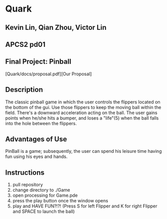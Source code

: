 # Quark

## Kevin Lin, Qian Zhou, Victor Lin
## APCS2 pd01
## Final Project: Pinball

[Quark/docs/proposal.pdf][Our Proposal]

## Description
The classic pinball game in which the user controls the flippers located on the bottom of the gui. Use those flippers to keep the moving ball within the field. There's a downward acceleration acting on the ball. The user gains points when he/she hits a bumper, and loses a "life"(5) when the ball falls into the hole between the flippers.

## Advantages of Use
PinBall is a game; subsequently, the user can spend his leisure time having fun using his eyes and hands.

## Instructions
1) pull repository
2) change directory to ./Game
3) open processing for Game.pde
4) press the play button once the window opens
5) play and HAVE FUN?!?! (Press S for left Flipper and K for right Flipper and SPACE to launch the ball)
